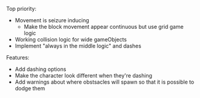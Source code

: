 Top priority:
- Movement is seizure inducing
  - Make the block movement appear continuous but use grid game logic
- Working collision logic for wide gameObjects
- Implement "always in the middle logic" and dashes

Features:
- Add dashing options
- Make the character look different when they're dashing 
- Add warnings about where obstsacles will spawn so that it is possible to dodge them
